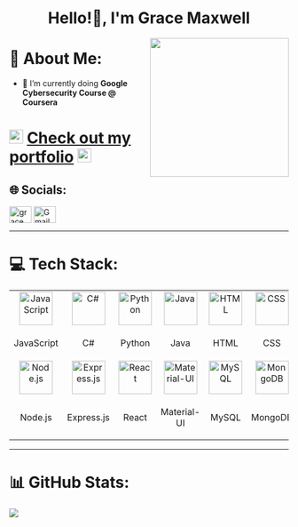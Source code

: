 <div>

<h1 align="center">Hello!👋, I'm Grace Maxwell</h1> <img align='right' src="https://user-images.githubusercontent.com/74038190/212284145-bf2c01a8-c448-4f1a-b911-996024c84606.gif" height="" width="250">
  
</div>

<div>
  
# 💫 About Me:


- 🌱 I’m currently doing **Google Cybersecurity Course @ Coursera**

# <img src="https://raw.githubusercontent.com/Tarikul-Islam-Anik/Animated-Fluent-Emojis/master/Emojis/Hand%20gestures/Backhand%20Index%20Pointing%20Right%20Light%20Skin%20Tone.png" alt="Backhand Index Pointing Right Light Skin Tone" width="25" height="25" /> <a href="https://gracemax926.wixsite.com/grace-portfolio">Check out my portfolio</a> <img src="https://raw.githubusercontent.com/Tarikul-Islam-Anik/Animated-Fluent-Emojis/master/Emojis/Hand%20gestures/Backhand%20Index%20Pointing%20Left%20Light%20Skin%20Tone.png" alt="Backhand Index Pointing Left Light Skin Tone" width="25" height="25" />

## 🌐 Socials:
<p align="left">
  <a href="https://www.linkedin.com/in/gracemaxldn/" target="blank">
    <img align="center" src="https://raw.githubusercontent.com/rahuldkjain/github-profile-readme-generator/master/src/images/icons/Social/linked-in-alt.svg" alt="grace maxwell" height="30" width="40" /></a>
  <a href="mailto:gmw.maxwell@gmail.com" target="blank"> <img align="center" src="https://upload.wikimedia.org/wikipedia/commons/4/4e/Gmail_Icon.png" alt="Gmail" height="30" width="40" /></a>
</p>
  
</div>


***

# 💻 Tech Stack:
<!--[![My Skills](https://skillicons.dev/icons?i=js,cs,py,java,html,css,nodejs,express,react,materialui,mysql,mongodb,unity)](https://skillicons.dev)-->
<table style="border: none; width: 100%; text-align: center;">
    <tr>
        <td>
            <img src="https://skillicons.dev/icons?i=js" alt="JavaScript" width="60" height="60">
        </td>
        <td>
            <img src="https://skillicons.dev/icons?i=cs" alt="C#" width="60" height="60">
        </td>
        <td>
            <img src="https://skillicons.dev/icons?i=py" alt="Python" width="60" height="60">
        </td>
        <td>
            <img src="https://skillicons.dev/icons?i=java" alt="Java" width="60" height="60">
        </td>
        <td>
            <img src="https://skillicons.dev/icons?i=html" alt="HTML" width="60" height="60">
        </td>
        <td>
            <img src="https://skillicons.dev/icons?i=css" alt="CSS" width="60" height="60">
        </td>
        <td>
            <img src="https://skillicons.dev/icons?i=vscode" alt="VScode" width="60" height="60">
        </td>
    </tr>
    <tr>
        <td><p>JavaScript</p></td>
        <td><p>C#</p></td>
        <td><p>Python</p></td>
        <td><p>Java</p></td>
        <td><p>HTML</p></td>
        <td><p>CSS</p></td>
        <td><p>VScode</p></td>
    </tr>
    <tr>
        <td>
            <img src="https://skillicons.dev/icons?i=nodejs" alt="Node.js" width="60" height="60">
        </td>
        <td>
            <img src="https://skillicons.dev/icons?i=express" alt="Express.js" width="60" height="60">
        </td>
        <td>
            <img src="https://skillicons.dev/icons?i=react" alt="React" width="60" height="60">
        </td>
        <td>
            <img src="https://skillicons.dev/icons?i=materialui" alt="Material-UI" width="60" height="60">
        </td>
        <td>
            <img src="https://skillicons.dev/icons?i=mysql" alt="MySQL" width="60" height="60">
        </td>
        <td>
            <img src="https://skillicons.dev/icons?i=mongodb" alt="MongoDB" width="60" height="60">
        </td>
        <td>
            <img src="https://skillicons.dev/icons?i=unity" alt="Unity" width="60" height="60">
        </td>
    </tr>
    <tr>
        <td><p>Node.js</p></td>
        <td><p>Express.js</p></td>
        <td><p>React</p></td>
        <td><p>Material-UI</p></td>
        <td><p>MySQL</p></td>
        <td><p>MongoDB</p></td>
        <td><p>Unity</p></td>
    </tr>
</table>

***

# 📊 GitHub Stats:

![](https://github-readme-stats.vercel.app/api/top-langs/?username=gracemaxx&theme=dracula&hide_border=false&include_all_commits=false&count_private=false&layout=compact)
